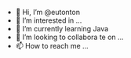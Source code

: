  -  👋 Hi, I’m @eutonton 
- 👀 I’m interested in ...   
- 🌱 I’m currently learning Java
- 💞️ I’m looking to collabora       te on ...  
- 📫 How to reach me ...

<!---
eutonton/eutonton is a ✨ special ✨ repository because its `README.md` (this file) appears on your GitHub profile.
You can click the Preview link to take a look at your changes.
--->
